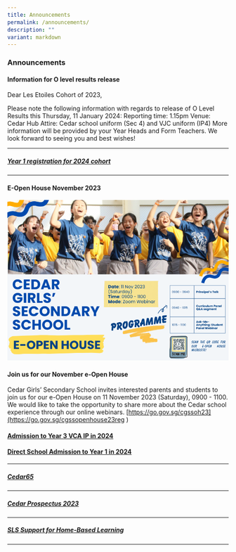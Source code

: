 ```yaml
---
title: Announcements
permalink: /announcements/
description: ""
variant: markdown
---
```

### Announcements

####  Information for O level results release
Dear Les Etoiles Cohort of 2023,

Please note the following information with regards to release of O Level Results this Thursday, 11 January 2024: 
Reporting time: 1.15pm
Venue: Cedar Hub
Attire: Cedar school uniform (Sec 4) and VJC uniform (IP4) 
More information will be provided by your Year Heads and Form Teachers.
We look forward to seeing you and best wishes!




* * *
##### [Year 1 registration for 2024 cohort](https://www.cedargirlssec.moe.edu.sg/admissions/year-1-registration-exercise-2024/)
* * *

#### E-Open House November 2023
![](/images/nov%20e-open%20house%20programme.png)
#### **Join us for our November e-Open House**
Cedar Girls’ Secondary School invites interested parents and students to join us for our e-Open House on 11 November 2023 (Saturday), 0900 - 1100. We would like to take the opportunity to share more about the Cedar school experience through our online webinars. [https://go.gov.sg/cgssoh23](https://go.gov.sg/cgssopenhouse23reg )


#### [Admission to Year 3 VCA IP in 2024](/admissions/admission-to-year3-vca-ip/)

#### [Direct School Admission to Year 1 in 2024](/admissions/dsa-year-1-2024/)

* * *
##### [Cedar65](https://sites.google.com/moe.edu.sg/cedar65)

* * *
##### [Cedar Prospectus 2023](/files/Cedar%20Prospectus%202022_update%2028Apr.pdf)
* * *

##### [SLS Support for Home-Based Learning](https://moe-cedargirlssec-staging.netlify.app/contact-us/sls-support-hbl/)

* * *